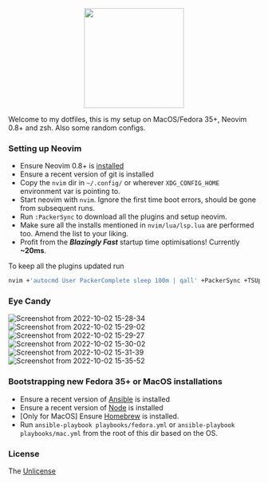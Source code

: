 <div align="center">
  <img src="https://neovim.io/logos/neovim-mark-flat.png" width=200 />
</div>

Welcome to my dotfiles, this is my setup on MacOS/Fedora 35+, Neovim 0.8+ and zsh. Also some random configs.

### Setting up Neovim

- Ensure Neovim 0.8+ is [installed](https://github.com/neovim/neovim/wiki/Installing-Neovim)
- Ensure a recent version of git is installed
- Copy the `nvim` dir in `~/.config/` or wherever `XDG_CONFIG_HOME` environment var is pointing to.
- Start neovim with `nvim`. Ignore the first time boot errors, should be gone from subsequent runs.
- Run `:PackerSync` to download all the plugins and setup neovim.
- Make sure all the installs mentioned in `nvim/lua/lsp.lua` are performed too. Amend the list to your liking.
- Profit from the **_Blazingly Fast_** startup time optimisations! Currently **~20ms**.

To keep all the plugins updated run
```sh
nvim +'autocmd User PackerComplete sleep 100m | qall' +PackerSync +TSUpdate
```

### Eye Candy

![Screenshot from 2022-10-02 15-28-34](https://user-images.githubusercontent.com/5615588/193448674-f4244cfe-8672-415b-b47d-bf0994fb9be4.png)
![Screenshot from 2022-10-02 15-29-02](https://user-images.githubusercontent.com/5615588/193448676-824cccd9-e141-4df2-8185-09ae8614985d.png)
![Screenshot from 2022-10-02 15-29-27](https://user-images.githubusercontent.com/5615588/193448678-d6d5abef-82c2-4d7f-aa21-ef91538892d1.png)
![Screenshot from 2022-10-02 15-30-02](https://user-images.githubusercontent.com/5615588/193448679-ce0b2cfa-a9a6-42e6-bb0c-80245521ab22.png)
![Screenshot from 2022-10-02 15-31-39](https://user-images.githubusercontent.com/5615588/193448682-f61ecef4-9857-4e8f-9ecb-8881588ce393.png)
![Screenshot from 2022-10-02 15-35-52](https://user-images.githubusercontent.com/5615588/193448755-8f9565c1-2a0c-41bc-86a5-7c24ad12d68c.png)

### Bootstrapping new Fedora 35+ or MacOS installations

- Ensure a recent version of [Ansible](https://docs.ansible.com/ansible/latest/installation_guide/intro_installation.html) is installed
- Ensure a recent version of [Node](https://nodejs.org/en/download/) is installed
- [Only for MacOS] Ensure [Homebrew](https://brew.sh/) is installed.
- Run `ansible-playbook playbooks/fedora.yml` or `ansible-playbook playbooks/mac.yml` from the root of this dir based on the OS.

### License
The [Unlicense](https://unlicense.org/)
